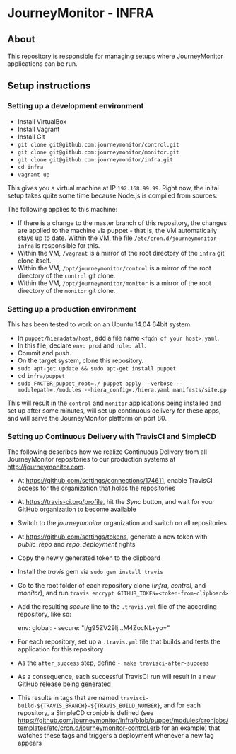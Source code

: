 # JourneyMonitor - INFRA

## About

This repository is responsible for managing setups where JourneyMonitor applications can be run.


## Setup instructions

### Setting up a development environment

- Install VirtualBox
- Install Vagrant
- Install Git
- `git clone git@github.com:journeymonitor/control.git`
- `git clone git@github.com:journeymonitor/monitor.git`
- `git clone git@github.com:journeymonitor/infra.git`
- `cd infra`
- `vagrant up`

This gives you a virtual machine at IP `192.168.99.99`. Right now, the inital setup takes
quite some time because Node.js is compiled from sources.

The following applies to this machine:

- If there is a change to the master branch of this repository, the changes are applied
  to the machine via puppet - that is, the VM automatically stays up to date. Within the
  VM, the file `/etc/cron.d/journeymonitor-infra` is responsible for this.
- Within the VM, `/vagrant` is a mirror of the root directory of the `infra` git clone itself.
- Within the VM, `/opt/journeymonitor/control` is a mirror of the root directory of the `control` git clone.
- Within the VM, `/opt/journeymonitor/monitor` is a mirror of the root directory of the `monitor` git clone.


### Setting up a production environment

This has been tested to work on an Ubuntu 14.04 64bit system.

- In `puppet/hieradata/host`, add a file name `<fqdn of your host>.yaml`.
- In this file, declare `env: prod` and `role: all`.
- Commit and push.
- On the target system, clone this repository.
- `sudo apt-get update && sudo apt-get install puppet`
- cd `infra/puppet`
- `sudo FACTER_puppet_root=./ puppet apply --verbose --modulepath=./modules --hiera_config=./hiera.yaml manifests/site.pp`

This will result in the `control` and `monitor` applications being installed and set up after some minutes, will set up continuous delivery for these apps, and will serve the JourneyMonitor platform on port 80.


### Setting up Continuous Delivery with TravisCI and SimpleCD

The following describes how we realize Continuous Delivery from all JourneyMonitor repositories to our production
systems at http://journeymonitor.com.

- At https://github.com/settings/connections/174611, enable TravisCI access for the organization that holds the
  repositories
- At https://travis-ci.org/profile, hit the *Sync* button, and wait for your GitHub organization to become available
- Switch to the *journeymonitor* organization and switch on all repositories
- At https://github.com/settings/tokens, generate a new token with *public_repo* and *repo_deployment* rights
- Copy the newly generated token to the clipboard
- Install the *travis* gem via `sudo gem install travis`
- Go to the root folder of each repository clone (*infra*, *control*, and *monitor*), and run
  `travis encrypt GITHUB_TOKEN=<token-from-clipboard>`
- Add the resulting *secure* line to the `.travis.yml` file of the according repository, like so:

    env:
      global:
      - secure: "i/g95ZV29lj...M4ZocNL+yo="

- For each repository, set up a `.travis.yml` file that builds and tests the application for this repository
- As the `after_success` step, define `- make travisci-after-success`
- As a consequence, each successful TravisCI run will result in a new GitHub release being generated
- This results in tags that are named `travisci-build-${TRAVIS_BRANCH}-${TRAVIS_BUILD_NUMBER}`, and for each
  repository, a SimpleCD cronjob is defined (see
  https://github.com/journeymonitor/infra/blob/puppet/modules/cronjobs/templates/etc/cron.d/journeymonitor-control.erb
  for an example) that watches these tags and triggers a deployment whenever a new tag appears
